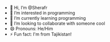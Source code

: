 - 👋 Hi, I’m @Sherafr
- 👀 I’m interested in programming
- 🌱 I’m currently learning programming
- 💞️ I’m looking to collaborate with someone cool
- 😄 Pronouns: He/Him
- ⚡ Fun fact: I'm from Tajikistan!

<!---
Sherafr/Sherafr is a ✨ special ✨ repository because its `README.md` (this file) appears on your GitHub profile.
You can click the Preview link to take a look at your changes.
--->

